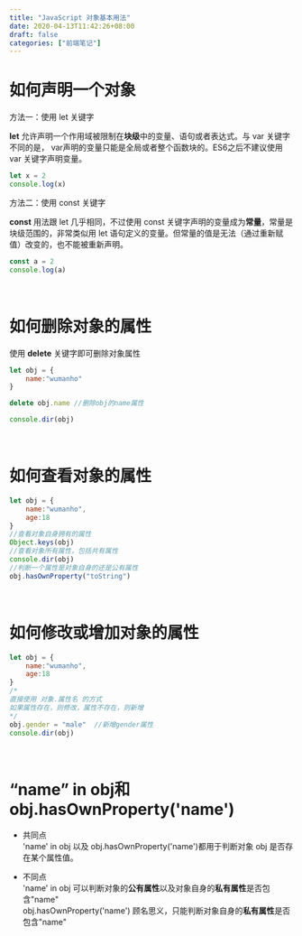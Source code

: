 ```yaml
---
title: "JavaScript 对象基本用法"
date: 2020-04-13T11:42:26+08:00
draft: false
categories: ["前端笔记"]
---
```


# 如何声明一个对象  
  
方法一：使用 let 关键字  

**let** 允许声明一个作用域被限制在**块级**中的变量、语句或者表达式。与 var 关键字不同的是， var声明的变量只能是全局或者整个函数块的。ES6之后不建议使用 var 关键字声明变量。
```JavaScript
let x = 2
console.log(x)
```
方法二：使用 const 关键字   

**const** 用法跟 let 几乎相同，不过使用 const 关键字声明的变量成为**常量**，常量是块级范围的，非常类似用 let 语句定义的变量。但常量的值是无法（通过重新赋值）改变的，也不能被重新声明。
```JavaScript
const a = 2
console.log(a)
```
&nbsp;
&nbsp;  

# 如何删除对象的属性  
使用 **delete** 关键字即可删除对象属性
```JavaScript
let obj = {
    name:"wumanho"
}

delete obj.name //删除obj的name属性

console.dir(obj)
```
&nbsp;
&nbsp;  

# 如何查看对象的属性   
```JavaScript
let obj = {
    name:"wumanho",
    age:18
}
//查看对象自身拥有的属性
Object.keys(obj)
//查看对象所有属性，包括共有属性
console.dir(obj)
//判断一个属性是对象自身的还是公有属性
obj.hasOwnProperty("toString")
```
&nbsp;
&nbsp;  

# 如何修改或增加对象的属性  
```JavaScript
let obj = {
    name:"wumanho",
    age:18
}
/*
直接使用 对象.属性名 的方式
如果属性存在，则修改，属性不存在，则新增
*/
obj.gender = "male"  //新增gender属性
console.dir(obj)
```
&nbsp;
&nbsp;  

# “name” in obj和obj.hasOwnProperty('name') 

* 共同点   
'name' in obj  以及  obj.hasOwnProperty('name')都用于判断对象 obj 是否存在某个属性值。

* 不同点  
'name' in obj 可以判断对象的**公有属性**以及对象自身的**私有属性**是否包含"name"  
obj.hasOwnProperty('name') 顾名思义，只能判断对象自身的**私有属性**是否包含"name"